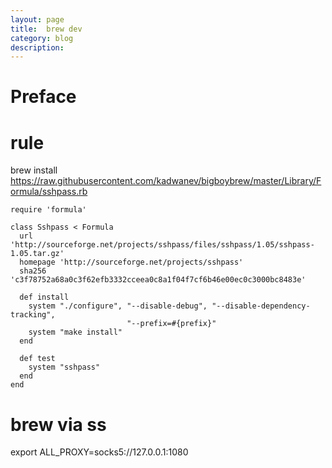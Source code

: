 ```yaml
---
layout: page
title:	brew dev
category: blog
description: 
---
```

# Preface

# rule
brew install https://raw.githubusercontent.com/kadwanev/bigboybrew/master/Library/Formula/sshpass.rb

	require 'formula'

	class Sshpass < Formula
	  url 'http://sourceforge.net/projects/sshpass/files/sshpass/1.05/sshpass-1.05.tar.gz'
	  homepage 'http://sourceforge.net/projects/sshpass'
	  sha256 'c3f78752a68a0c3f62efb3332cceea0c8a1f04f7cf6b46e00ec0c3000bc8483e'

	  def install
		system "./configure", "--disable-debug", "--disable-dependency-tracking",
							  "--prefix=#{prefix}"
		system "make install"
	  end

	  def test
		system "sshpass"
	  end
	end

# brew via ss
export ALL_PROXY=socks5://127.0.0.1:1080
